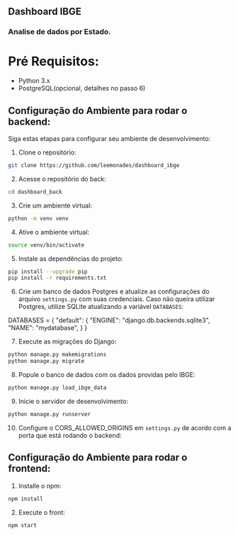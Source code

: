 ## Dashboard IBGE
### Analise de dados por Estado.

# Pré Requisitos:
- Python 3.x
- PostgreSQL(opcional, detalhes no passo 6)


## Configuração do Ambiente para rodar o backend:

Siga estas etapas para configurar seu ambiente de desenvolvimento:

1. Clone o repositório:
```bash
git clone https://github.com/leemonades/dashboard_ibge
```
2. Acesse o repositório do back:
```bash
cd dashboard_back
```

3. Crie um ambiente virtual:
```bash
python -m venv venv
```

4. Ative o ambiente virtual:
```bash
source venv/bin/activate
```

5. Instale as dependências do projeto:
```bash
pip install --upgrade pip 
pip install -r requirements.txt
```

6. Crie um banco de dados Postgres e atualize as configurações do arquivo `settings.py` com suas credenciais. Caso não queira utilizar Postgres, utilize SQLite atualizando a variável `DATABASES`:


DATABASES = {
    "default": {
        "ENGINE": "django.db.backends.sqlite3",
        "NAME": "mydatabase",
    }
}



7. Execute as migrações do Django:
```bash
python manage.py makemigrations
python manage.py migrate
```

8. Popule o banco de dados com os dados providas pelo IBGE:
```bash
python manage.py load_ibge_data
```

9. Inicie o servidor de desenvolvimento:
```bash
python manage.py runserver
```

10. Configure o CORS_ALLOWED_ORIGINS em `settings.py` de acordo com a porta que está rodando o backend:


## Configuração do Ambiente para rodar o frontend:

1. Installe o npm:
```bash
npm install
```

2. Execute o front:
```bash
npm start
```

